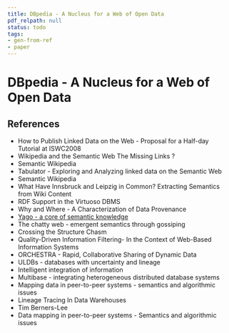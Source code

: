 ```yaml
---
title: DBpedia - A Nucleus for a Web of Open Data
pdf_relpath: null
status: todo
tags:
- gen-from-ref
- paper
---
```


# DBpedia - A Nucleus for a Web of Open Data

## References

- How to Publish Linked Data on the Web - Proposal for a Half-day Tutorial at ISWC2008
- Wikipedia and the Semantic Web The Missing Links ?
- Semantic Wikipedia
- Tabulator - Exploring and Analyzing linked data on the Semantic Web
- Semantic Wikipedia
- What Have Innsbruck and Leipzig in Common? Extracting Semantics from Wiki Content
- RDF Support in the Virtuoso DBMS
- Why and Where - A Characterization of Data Provenance
- [Yago - a core of semantic knowledge](./yago-a-core-of-semantic-knowledge.md)
- The chatty web - emergent semantics through gossiping
- Crossing the Structure Chasm
- Quality-Driven Information Filtering- In the Context of Web-Based Information Systems
- ORCHESTRA - Rapid, Collaborative Sharing of Dynamic Data
- ULDBs - databases with uncertainty and lineage
- Intelligent integration of information
- Multibase - integrating heterogeneous distributed database systems
- Mapping data in peer-to-peer systems - semantics and algorithmic issues
- Lineage Tracing In Data Warehouses
- Tim Berners-Lee
- Data mapping in peer-to-peer systems - Semantics and algorithmic issues
